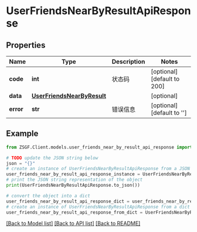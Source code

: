 # UserFriendsNearByResultApiResponse


## Properties

Name | Type | Description | Notes
------------ | ------------- | ------------- | -------------
**code** | **int** | 状态码 | [optional] [default to 200]
**data** | [**UserFriendsNearByResult**](UserFriendsNearByResult.md) |  | [optional] 
**error** | **str** | 错误信息 | [optional] [default to '']

## Example

```python
from ZSGF.Client.models.user_friends_near_by_result_api_response import UserFriendsNearByResultApiResponse

# TODO update the JSON string below
json = "{}"
# create an instance of UserFriendsNearByResultApiResponse from a JSON string
user_friends_near_by_result_api_response_instance = UserFriendsNearByResultApiResponse.from_json(json)
# print the JSON string representation of the object
print(UserFriendsNearByResultApiResponse.to_json())

# convert the object into a dict
user_friends_near_by_result_api_response_dict = user_friends_near_by_result_api_response_instance.to_dict()
# create an instance of UserFriendsNearByResultApiResponse from a dict
user_friends_near_by_result_api_response_from_dict = UserFriendsNearByResultApiResponse.from_dict(user_friends_near_by_result_api_response_dict)
```
[[Back to Model list]](../README.md#documentation-for-models) [[Back to API list]](../README.md#documentation-for-api-endpoints) [[Back to README]](../README.md)


